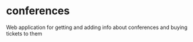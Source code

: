 # conferences
Web application for getting and adding info about conferences and buying tickets to them 
